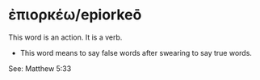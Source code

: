 # ἐπιορκέω/epiorkeō 
This word is an action. It is a verb.

* This word means to say false words after swearing to say true words.

See: Matthew 5:33
